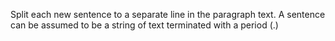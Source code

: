 Split each new sentence to a separate line in the paragraph text.
A sentence can be assumed to be a string of text terminated with a period (.)
